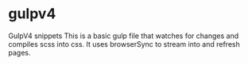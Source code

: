 # gulpv4
GulpV4 snippets
This is a basic gulp file that watches for changes and compiles 
scss into css. It uses browserSync to stream into and refresh pages.
